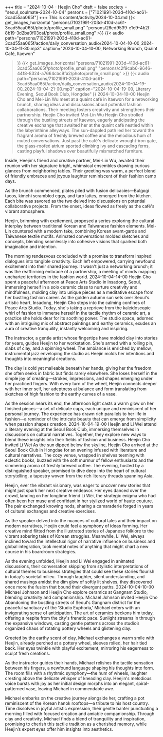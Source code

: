 +++
title = "2024-10-04 - Heejin Cho"
draft = false
society = "seoul_soulmate-2024-10-04"
persons = ["71021991-203d-410d-ac61-3cad55aa065f"]
+++
This is content/activity/2024-10-04.md
{{< get_images_horizontal "persons/71021991-203d-410d-ac61-3cad55aa065f/photo/profile_small.png" "persons/26ed9539-e1e9-4b2f-8b19-3d2ba0f03caf/photo/profile_small.png" >}}
{{< audio
    path="persons/71021991-203d-410d-ac61-3cad55aa065f/action/daily_conversation_audio/2024-10-04-10-00_2024-10-04-11-30.mp3" 
    caption="2024-10-04-10-00, Networking Brunch, Quaint Café, Itaewon"
>}}
{{< get_images_horizontal "persons/71021991-203d-410d-ac61-3cad55aa065f/photo/profile_small.png" "persons/c2f9cab6-9646-44f8-8324-a7664cbc9fa2/photo/profile_small.png" >}}
{{< audio
    path="persons/71021991-203d-410d-ac61-3cad55aa065f/action/daily_conversation_audio/2024-10-04-19-00_2024-10-04-21-00.mp3" 
    caption="2024-10-04-19-00, Literary Evening, Seoul Book Club, Hongdae"
>}}
2024-10-04-10-00
Heejin Cho and Mei-Lin Wu meet at a quaint café in Itaewon for a networking brunch, sharing ideas and discussions about potential fashion collaborations. Their meeting fosters creativity and strengthens their partnership.
Heejin Cho invited Mei-Lin Wu
Heejin Cho strolled through the bustling streets of Itaewon, eagerly anticipating the creative exchange that awaited her at the quaint café nestled within the labyrinthine alleyways. The sun-dappled path led her toward the fragrant aroma of freshly brewed coffee and the melodious hum of muted conversations. Just past the café's delicate wrought-iron gate, the glass-roofed atrium sported climbing ivy and cascading ferns, casting playful shadows over beautifully mismatched furniture.

Inside, Heejin's friend and creative partner, Mei-Lin Wu, awaited their reunion with her signature bright, whimsical ensembles drawing curious glances from neighboring tables. Their greeting was warm, a perfect blend of friendly embraces and joyous laughter reminiscent of their fashion camp days.

As the brunch commenced, plates piled with fusion delicacies—Bulgogi tacos, kimchi scrambled eggs, and taro lattes, emerged from the kitchen. Each bite was savored as the two delved into discussions on potential collaborative projects. From the onset, ideas flowed as freely as the café's vibrant atmosphere.

Heejin, brimming with excitement, proposed a series exploring the cultural interplay between traditional Korean and Taiwanese fashion elements. Mei-Lin countered with a modern take, combining Korean avant-garde and Taiwanese textile motifs. Animated conversations molded sketches and concepts, blending seamlessly into cohesive visions that sparked both imagination and intention.

The morning rendezvous concluded with a promise to transform inspired dialogues into tangible creativity. Each left empowered, carrying newfound excitement into their shared journey. It wasn't just a networking brunch; it was the reaffirming embrace of a partnership, a meeting of minds mapping uncharted territories in the fashion world.
2024-10-04-14-00
Heejin Cho spent a peaceful afternoon at Peace Arts Studio in Insadong, Seoul, immersing herself in a solo ceramic class to nurture creativity and mindfulness, molding clay into unique pieces as a meditative escape from her bustling fashion career.
As the golden autumn sun sets over Seoul's artistic heart, Insadong, Heejin Cho steps into the calming confines of Peace Arts Studio. Today, she's taking a reprieve from the kaleidoscopic whirl of fashion to immerse herself in the tactile rhythm of ceramic art, a practice she holds dear for its soothing power. The studio space, adorned with an intriguing mix of abstract paintings and earthy ceramics, exudes an aura of creative tranquility, instantly welcoming and inspiring.

The instructor, a gentle artist whose fingertips have molded clay into stories for years, guides Heejin to her workstation. She's armed with a rolling pin, slabs of clay, and a spinning wheel. The ambiance is enriched by mellow, instrumental jazz enveloping the studio as Heejin molds her intentions and thoughts into meaningful creations.

The clay is cold yet malleable beneath her hands, giving her the freedom she often seeks in fabric but finds rarely elsewhere. She loses herself in the simple joy of creating—strokes, impressions, and shapes emerging under her practiced fingers. With every turn of the wheel, Heejin connects deeper with her inner self, her adeptness at balance and form translating from sketches of high fashion to the earthy curves of a vase.

As the session nears its end, the afternoon light casts a warm glow on her finished pieces—a set of delicate cups, each unique and reminiscent of her personal journey. The experience has drawn rich parallels to her life in fashion—a reminder of the intricate beauty that can emerge from simplicity when passion shapes creation.
2024-10-04-19-00
Heejin and Li Wei attend a literary evening at the Seoul Book Club, immersing themselves in discussions on cultural narratives. Together, they explore new ways to blend these insights into their fields of fashion and business.
Heejin Cho invited Li Wei
As the sun dipped below the skyline, Heejin Cho arrived at the Seoul Book Club in Hongdae for an evening infused with literature and cultural narratives. The cozy venue, wrapped in shelves teeming with eclectic books, buzzed with the soft murmur of fellow enthusiasts and the simmering aroma of freshly brewed coffee. The evening, hosted by a distinguished speaker, promised to dive deep into the heart of cultural storytelling, a tapestry woven from the rich literary threads spanning Asia.

Heejin, ever the vibrant visionary, was eager to uncover new stories that might just spark her next creative endeavor. Her eyes danced over the crowd, landing on her longtime friend Li Wei, the strategic enigma who had often been her muse and confidant in her stylized world of haute couture. The pair exchanged knowing nods, sharing a camaraderie forged in years of cultural exchanges and creative exercises.

As the speaker delved into the nuances of cultural tales and their impact on modern narratives, Heejin could feel a symphony of ideas forming. Her creative mind flitted from the illustrated stories of Japanese folklore to the vibrant sobering tales of Korean struggles. Meanwhile, Li Wei, always inclined toward the intellectual rigor of narrative influence on business and global integration, took mental notes of anything that might chart a new course in his boardroom strategies.

As the evening unfolded, Heejin and Li Wei engaged in animated discussions, their conversation skipping from stylistic interpretations of cultural themes to business strategies that could see these stories flourish in today's societal milieu. Through laughter, silent understanding, and shared musings amidst the dim glow of softly lit shelves, they discovered once more the fusion that bound their divergent paths.
2024-10-04-10-00
Michael Johnson and Heejin Cho explore ceramics at Gangnam Studio, blending creativity and companionship.
Michael Johnson invited Heejin Cho
Abandoning the bustling streets of Seoul's Gangnam district for the peaceful sanctuary of the 'Studio Euphoria,' Michael enters with an invigorating sense of anticipation. The art of ceramics beckons him today, offering a respite from the city's frenetic pace. Sunlight streams in through the expansive windows, casting gentle patterns across the studio’s organized chaos of rotating pottery wheels and glistening clay.

Greeted by the earthy scent of clay, Michael exchanges a warm smile with Heejin, already perched at a pottery wheel, sleeves rolled, her hair tied back. Her eyes twinkle with playful excitement, mirroring his eagerness to sculpt fresh creations.

As the instructor guides their hands, Michael relishes the tactile sensation between his fingers, a newfound language shaping his thoughts into form. The room fills with a rhythmic symphony—the hum of wheels, laughter cresting above the delicate whisper of kneading clay. Heejin's melodious voice bursts with joy as her initial design morphs into an elegant, spiral-patterned vase, leaving Michael in commendable awe.

Michael embarks on the creative journey alongside her, crafting a pot reminiscent of the Korean hanok rooftops—a tribute to his host country. Time dissolves in joyful artistic expression, their gentle banter punctuating a morning filled with focused creation and amiable companionship. Through clay and creativity, Michael finds a blend of tranquility and inspiration, promising to cherish this tactile tradition as a cherished memory, while Heejin’s expert eyes offer him insights into aesthetics.
